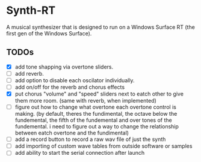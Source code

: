 # Synth-RT

A musical synthesizer that is designed to run on a Windows Surface RT (the first gen of the Windows Surface).

## TODOs

- [x] add tone shapping via overtone sliders.
- [ ] add reverb.
- [ ] add option to disable each oscilator individually.
- [ ] add on/off for the reverb and chorus effects
- [x] put chorus "volume" and "speed" sliders next to eatch other to give them more room. (same with reverb, when implemented)
- [ ] figure out how to change what overtone each overtone control is making. (by default, theres the fundimental, the octave below the fundemental, the fifth of the fundemental and over tones of the fundemental. i need to figure out a way to change the relationship between eatch overtone and the fundimental)
- [ ] add a record button to record a raw wav file of just the synth
- [ ] add importing of custom wave tables from outside software or samples
- [ ] add ability to start the serial connection after launch
